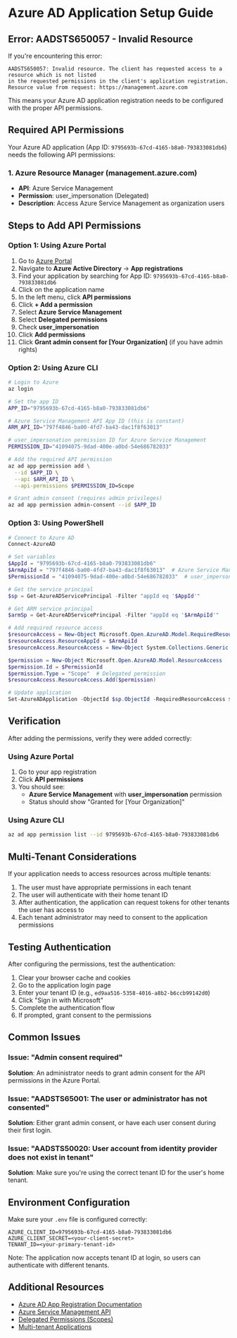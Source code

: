 # Azure AD Application Setup Guide

## Error: AADSTS650057 - Invalid Resource

If you're encountering this error:
```
AADSTS650057: Invalid resource. The client has requested access to a resource which is not listed 
in the requested permissions in the client's application registration.
Resource value from request: https://management.azure.com
```

This means your Azure AD application registration needs to be configured with the proper API permissions.

## Required API Permissions

Your Azure AD application (App ID: `9795693b-67cd-4165-b8a0-793833081db6`) needs the following API permissions:

### 1. Azure Resource Manager (management.azure.com)
- **API**: Azure Service Management
- **Permission**: user_impersonation (Delegated)
- **Description**: Access Azure Service Management as organization users

## Steps to Add API Permissions

### Option 1: Using Azure Portal

1. Go to [Azure Portal](https://portal.azure.com)
2. Navigate to **Azure Active Directory** → **App registrations**
3. Find your application by searching for App ID: `9795693b-67cd-4165-b8a0-793833081db6`
4. Click on the application name
5. In the left menu, click **API permissions**
6. Click **+ Add a permission**
7. Select **Azure Service Management**
8. Select **Delegated permissions**
9. Check **user_impersonation**
10. Click **Add permissions**
11. Click **Grant admin consent for [Your Organization]** (if you have admin rights)

### Option 2: Using Azure CLI

```bash
# Login to Azure
az login

# Set the app ID
APP_ID="9795693b-67cd-4165-b8a0-793833081db6"

# Azure Service Management API App ID (this is constant)
ARM_API_ID="797f4846-ba00-4fd7-ba43-dac1f8f63013"

# user_impersonation permission ID for Azure Service Management
PERMISSION_ID="41094075-9dad-400e-a0bd-54e686782033"

# Add the required API permission
az ad app permission add \
  --id $APP_ID \
  --api $ARM_API_ID \
  --api-permissions $PERMISSION_ID=Scope

# Grant admin consent (requires admin privileges)
az ad app permission admin-consent --id $APP_ID
```

### Option 3: Using PowerShell

```powershell
# Connect to Azure AD
Connect-AzureAD

# Set variables
$AppId = "9795693b-67cd-4165-b8a0-793833081db6"
$ArmApiId = "797f4846-ba00-4fd7-ba43-dac1f8f63013"  # Azure Service Management
$PermissionId = "41094075-9dad-400e-a0bd-54e686782033"  # user_impersonation

# Get the service principal
$sp = Get-AzureADServicePrincipal -Filter "appId eq '$AppId'"

# Get ARM service principal
$armSp = Get-AzureADServicePrincipal -Filter "appId eq '$ArmApiId'"

# Add required resource access
$resourceAccess = New-Object Microsoft.Open.AzureAD.Model.RequiredResourceAccess
$resourceAccess.ResourceAppId = $ArmApiId
$resourceAccess.ResourceAccess = New-Object System.Collections.Generic.List[Microsoft.Open.AzureAD.Model.ResourceAccess]

$permission = New-Object Microsoft.Open.AzureAD.Model.ResourceAccess
$permission.Id = $PermissionId
$permission.Type = "Scope"  # Delegated permission
$resourceAccess.ResourceAccess.Add($permission)

# Update application
Set-AzureADApplication -ObjectId $sp.ObjectId -RequiredResourceAccess $resourceAccess
```

## Verification

After adding the permissions, verify they were added correctly:

### Using Azure Portal
1. Go to your app registration
2. Click **API permissions**
3. You should see:
   - **Azure Service Management** with **user_impersonation** permission
   - Status should show "Granted for [Your Organization]"

### Using Azure CLI
```bash
az ad app permission list --id 9795693b-67cd-4165-b8a0-793833081db6
```

## Multi-Tenant Considerations

If your application needs to access resources across multiple tenants:

1. The user must have appropriate permissions in each tenant
2. The user will authenticate with their home tenant ID
3. After authentication, the application can request tokens for other tenants the user has access to
4. Each tenant administrator may need to consent to the application permissions

## Testing Authentication

After configuring the permissions, test the authentication:

1. Clear your browser cache and cookies
2. Go to the application login page
3. Enter your tenant ID (e.g., `ed9aa516-5358-4016-a8b2-b6ccb99142d0`)
4. Click "Sign in with Microsoft"
5. Complete the authentication flow
6. If prompted, grant consent to the permissions

## Common Issues

### Issue: "Admin consent required"
**Solution**: An administrator needs to grant admin consent for the API permissions in the Azure Portal.

### Issue: "AADSTS65001: The user or administrator has not consented"
**Solution**: Either grant admin consent, or have each user consent during their first login.

### Issue: "AADSTS50020: User account from identity provider does not exist in tenant"
**Solution**: Make sure you're using the correct tenant ID for the user's home tenant.

## Environment Configuration

Make sure your `.env` file is configured correctly:

```env
AZURE_CLIENT_ID=9795693b-67cd-4165-b8a0-793833081db6
AZURE_CLIENT_SECRET=<your-client-secret>
TENANT_ID=<your-primary-tenant-id>
```

Note: The application now accepts tenant ID at login, so users can authenticate with different tenants.

## Additional Resources

- [Azure AD App Registration Documentation](https://learn.microsoft.com/en-us/azure/active-directory/develop/quickstart-register-app)
- [Azure Service Management API](https://learn.microsoft.com/en-us/rest/api/azure/)
- [Delegated Permissions (Scopes)](https://learn.microsoft.com/en-us/azure/active-directory/develop/v2-permissions-and-consent)
- [Multi-tenant Applications](https://learn.microsoft.com/en-us/azure/active-directory/develop/howto-convert-app-to-be-multi-tenant)
